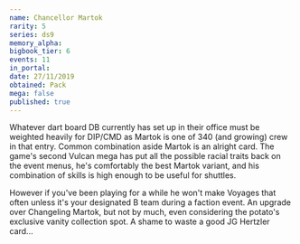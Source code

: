 ```yaml
---
name: Chancellor Martok
rarity: 5
series: ds9
memory_alpha:
bigbook_tier: 6
events: 11
in_portal:
date: 27/11/2019
obtained: Pack
mega: false
published: true
---
```


Whatever dart board DB currently has set up in their office must be weighted heavily for DIP/CMD as Martok is one of 340 (and growing) crew in that entry. Common combination aside Martok is an alright card. The game's second Vulcan mega has put all the possible racial traits back on the event menus, he's comfortably the best Martok variant, and his combination of skills is high enough to be useful for shuttles.

However if you've been playing for a while he won't make Voyages that often unless it's your designated B team during a faction event. An upgrade over Changeling Martok, but not by much, even considering the potato's exclusive vanity collection spot. A shame to waste a good JG Hertzler card...
